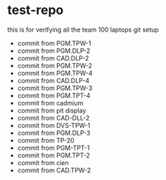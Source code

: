 # test-repo
this is for verifying all the team 100 laptops git setup

* commit from PGM.TPW-1
* commit from PGM.DLP-2
* commit from CAD.DLP-2
* commit from PGM.TPW-2
* commit from PGM.TPW-4
* commit from CAD.DLP-4
* commit from PGM.TPW-3
* commit from PGM.TPT-4
* commit from cadmium
* commit from pit display
* commit from CAD-DLL-2
* commit from DVS-TPW-1
* commit from PGM.DLP-3
* commit from TP-20
* commit from PGM-TPT-1
* commit from PGM.TPT-2
* commit from cien
* commit from CAD.TPW-2
